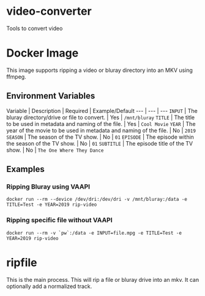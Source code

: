 # video-converter
Tools to convert video

# Docker Image
This image supports ripping a video or bluray directory into an MKV using ffmpeg.

## Environment Variables
Variable | Description | Required | Example/Default
--- | --- | ---
`INPUT` | The bluray directory/drive or file to convert. | Yes | `/mnt/bluray`
`TITLE` | The title to be used in metadata and naming of the file. | Yes | `Cool Movie`
`YEAR` | The year of the movie to be used in metadata and naming of the file. | No | `2019`
`SEASON` | The season of the TV show. | No | `01`
`EPISODE` | The episode within the season of the TV show. | No | `01`
`SUBTITLE` | The episode title of the TV show. | No | `The One Where They Dance`

## Examples

### Ripping Bluray using VAAPI

```
docker run --rm --device /dev/dri:/dev/dri -v /mnt/bluray:/data -e TITLE=Test -e YEAR=2019 rip-video
```

### Ripping specific file without VAAPI
```
docker run --rm -v `pw`:/data -e INPUT=file.mpg -e TITLE=Test -e YEAR=2019 rip-video
```

# ripfile
This is the main process. This will rip a file or bluray drive into an mkv. It can optionally add a normalized track.
